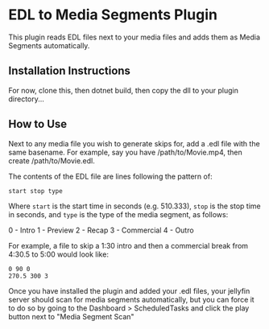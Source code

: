# EDL to Media Segments Plugin

This plugin reads EDL files next to your media files and adds them as Media
Segments automatically.

## Installation Instructions

For now, clone this, then dotnet build, then copy the dll to your plugin directory...

## How to Use

Next to any media file you wish to generate skips for, add a .edl file with the same
basename. For example, say you have /path/to/Movie.mp4, then create /path/to/Movie.edl.

The contents of the EDL file are lines following the pattern of:

```
start stop type
```

Where `start` is the start time in seconds (e.g. 510.333), `stop` is the stop time in
seconds, and `type` is the type of the media segment, as follows:

0 - Intro
1 - Preview
2 - Recap
3 - Commercial
4 - Outro

For example, a file to skip a 1:30 intro and then a commercial break from 4:30.5 to 5:00 would
look like:

```
0 90 0
270.5 300 3
```

Once you have installed the plugin and added your .edl files, your jellyfin server should
scan for media segments automatically, but you can force it to do so by going to the
Dashboard > ScheduledTasks and click the play button next to "Media Segment Scan"